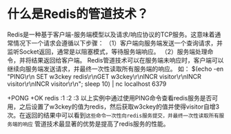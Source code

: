 # 什么是Redis的管道技术？

Redis是一种基于客户端-服务端模型以及请求/响应协议的TCP服务。这意味着通常情况下一个请求会遵循以下步骤：
（1）客户端向服务端发送一个查询请求，并监听Socket返回，通常是以阻塞模式，等待服务端响应。
（2）服务端处理命令，并将结果返回给客户端。
Redis管道技术可以在服务端未响应时，客户端可以继续向服务端发送请求，并最终一次性读取所有服务端的响应。
如：
$(echo -en "PING\r\n SET w3ckey redis\r\nGET w3ckey\r\nINCR visitor\r\nINCR visitor\r\nINCR visitor\r\n"; sleep 10) | nc localhost 6379

+PONG
+OK
redis
:1
:2
:3
以上实例中通过使用PING命令查看redis服务是否可用，之后设置了w3ckey的值为redis，然后获取w3ckey的值并使得visitor自增3次。在返回的结果中可以看到`这些命令一次性向redis服务提交，并最终一次性读取所有服务端的响应`
管道技术最显著的优势是提高了redis服务的性能。
